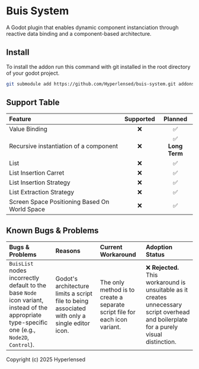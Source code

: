 # Buis System

A Godot plugin that enables dynamic component instanciation through reactive data binding and a component-based architecture.

## Install

To install the addon run this command with git installed in the root directory of your godot project.
```bash
git submodule add https://github.com/Hyperlensed/buis-system.git addons/Hyperlensed/buis-system
```

## Support Table

| Feature                                       | Supported | Planned              |
|:----------------------------------------------|:---------:|:--------------------:|
| Value Binding                                 | ❌        | ✅                   |
| Recursive instantiation of a component       | ❌        | ✅ <br>**Long Term** |
| List                                          | ❌        | ✅                   |
| List Insertion Carret                         | ❌        | ✅                   |
| List Insertion Strategy                       | ❌        | ✅                   |
| List Extraction Strategy                      | ❌        | ✅                   |
| Screen Space Positioning Based On World Space | ❌        | ✅                   |

## Known Bugs & Problems

| Bugs & Problems                                                                                                                                 | Reasons                                                                                       | Current Workaround                                                         | Adoption Status                                                                                                                           |
|:------------------------------------------------------------------------------------------------------------------------------------------------|:----------------------------------------------------------------------------------------------|:---------------------------------------------------------------------------|:------------------------------------------------------------------------------------------------------------------------------------------|
| `BuisList` nodes incorrectly default to the base `Node` icon variant, instead of the appropriate type-specific one (e.g., `Node2D`, `Control`). | Godot's architecture limits a script file to being associated with only a single editor icon. | The only method is to create a separate script file for each icon variant. | ❌ **Rejected.** This workaround is unsuitable as it creates unnecessary script overhead and boilerplate for a purely visual distinction. |

Copyright (c) 2025 Hyperlensed

